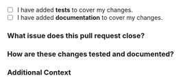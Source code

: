 * [ ] I have added **tests** to cover my changes.
* [ ] I have added **documentation** to cover my changes.

### What issue does this pull request close?

<!-- Put "Closes #issue-number" here to auto-close the issue. -->

### How are these changes tested and documented?

<!-- These changes are tested with [...] -->

### Additional Context

<!-- Provide as much relevant context as you like. -->
